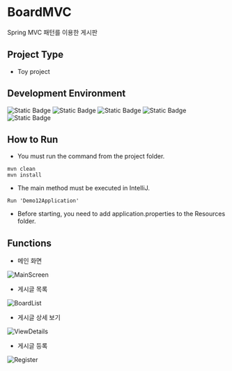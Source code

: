 # BoardMVC

Spring MVC 패턴를 이용한 게시판

## Project Type

* Toy project

## Development Environment

![Static Badge](https://img.shields.io/badge/IntelliJ_IDEA_Community_Edition_2022.1-%23000000?style=for-the-badge&logo=intellijidea&logoColor=white)
![Static Badge](https://img.shields.io/badge/springboot_2.6.13-%236DB33F?style=for-the-badge&logo=springboot&logoColor=white)
![Static Badge](https://img.shields.io/badge/apachemaven_3.8.5-%23C71A36?style=for-the-badge&logo=apachemaven&logoColor=white)
![Static Badge](https://img.shields.io/badge/openjdk_11-437291?style=for-the-badge&logo=openjdk&logoColor=white)
![Static Badge](https://img.shields.io/badge/thymeleaf_3.0.15.RELEASE-%23005F0F?style=for-the-badge&logo=thymeleaf&logoColor=white)

## How to Run

* You must run the command from the project folder.

```
mvn clean
mvn install
```

* The main method must be executed in IntelliJ.

```
Run 'Demo12Application'
```

* Before starting, you need to add application.properties to the Resources folder.

## Functions

* 메인 화면

![MainScreen](https://github.com/namjaegyeong/BoardMVC/assets/57249939/ec3759b0-5823-4f7e-8c2a-20042d428ef9)

* 게시글 목록

![BoardList](https://github.com/namjaegyeong/BoardMVC/assets/57249939/41fc15e9-4025-40d0-bb0b-bc337ee21e3c)

* 게시글 상세 보기

![ViewDetails](https://github.com/namjaegyeong/BoardMVC/assets/57249939/ff2ff708-379e-4536-8de7-1f98c9b2f73b)

* 게시글 등록

![Register](https://github.com/namjaegyeong/BoardMVC/assets/57249939/c30a7c85-a47c-4d10-b16b-0f3cb0d7672a)
